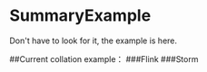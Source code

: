 # SummaryExample
 Don't have to look for it, the example is here.
 
 ##Current collation example：
 ###Flink
 ###Storm